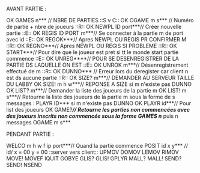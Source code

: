 AVANT PARTIE : 

OK GAMES n*** // NBRE DE PARTIES  ::S v C::
OK OGAME m s*** // Numéro de partie + nbre de joueurs  ::R::
OK NEWPL ID port***// Créer nouvelle partie ::E::
OK REGIS ID PORT m***// Se connecter à la partie m de port avec id  ::E::
OK REGOK***// Apres NEWPL OU REGIS PR CONFIRMER M  ::R::
OK REGNO***// Apres NEWPL OU REGIS SI PROBLEME ::R::
OK START***// Pour dire que le joueur est pret si tt le monde start partie commence ::E::
OK UNREG****// POUR SE DESENREGISTRER DE LA PARTIE DS LAQUELLE ON EST ::E::
OK UNROK m***// Désenregistrement effectué de m ::R::
OK DUNNO*** // Erreur lors du deregister car client n est ds aucune partie ::R::
OK SIZE? m***// DEMANDER AU SERVEUR TAILLE DU LABBY
OK SIZE! m h w***// REPONSE A SIZE si m n'existe pas DUNNO
OK LIST? m***// Demander la liste des joueurs de la partie m
OK LIST! m s***// Retourne la liste des joueurs de la partie m sous la forme de s messages : PLAYR ID*** si m n'existe pas DUNNO
OK PLAYR id***// Pour list des joueurs
OK GAME?***// Retourne les parties non commencées avec des joueurs inscrits non commencée sous la forme GAMES n*** puis n messages OGAME m s***

PENDANT PARTIE : 

WELCO m h w f ip port***// Quand la partie commence 
POSIT id x y*** // id/ x = 00 y = 00 ::server vers client::
UPMOV
DOMOV
LEMOV
RIMOV
MOVE!
MOVEF
IQUIT
GOBYE
GLIS?
GLIS!
GPLYR
MALL?
MALL!
SEND?
SEND!
NSEND